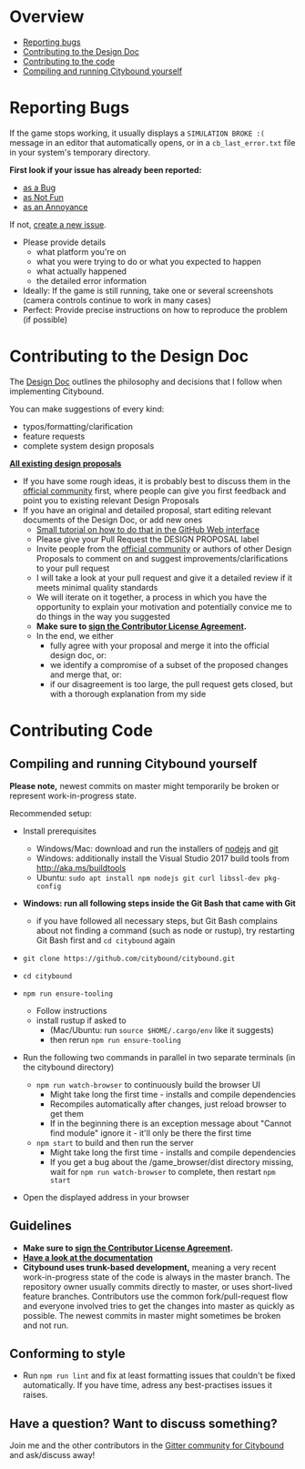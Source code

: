# Overview

* [Reporting bugs](#reporting-bugs)
* [Contributing to the Design Doc](#contributing-to-the-design-doc)
* [Contributing to the code](#contributing-code)
* [Compiling and running Citybound yourself](#compiling-and-running-citybound-yourself)

# Reporting Bugs

If the game stops working, it usually displays a `SIMULATION BROKE :(` message in an editor that automatically opens, or in a `cb_last_error.txt` file in your system's temporary directory.

**First look if your issue has already been reported:**
* [as a Bug](https://github.com/citybound/citybound/issues?utf8=✓&q=is%3Aissue%20label%3A%22P%20Bug%22%20)
* [as Not Fun](https://github.com/citybound/citybound/issues?utf8=✓&q=is%3Aissue%20label%3A%22P%20Not%20Fun%22%20)
* [as an Annoyance](https://github.com/citybound/citybound/issues?q=is%3Aissue+label%3A%22P+Annoyance%22)

If not, [create a new issue](https://github.com/aeickhoff/citybound/issues/new).

* Please provide details
    * what platform you're on
    * what you were trying to do or what you expected to happen
    * what actually happened
    * the detailed error information
* Ideally: If the game is still running, take one or several screenshots (camera controls continue to work in many cases)
* Perfect: Provide precise instructions on how to reproduce the problem (if possible)

# Contributing to the Design Doc

The [Design Doc](game/README.md) outlines the philosophy and decisions that I follow when implementing Citybound.

You can make suggestions of every kind:

* typos/formatting/clarification
* feature requests
* complete system design proposals

**[All existing design proposals](https://github.com/citybound/citybound/pulls?utf8=✓&q=is%3Apr%20label%3A%22DESIGN%20PROPOSAL%22%20)**

* If you have some rough ideas, it is probably best to discuss them in the [official community](https://reddit.com/r/Citybound) first, where people can give you first feedback and point you to existing relevant Design Proposals
* If you have an original and detailed proposal, start editing relevant documents of the Design Doc, or add new ones
  * [Small tutorial on how to do that in the GitHub Web interface](https://help.github.com/articles/editing-files-in-another-user-s-repository/)
  * Please give your Pull Request the DESIGN PROPOSAL label
  * Invite people from the [official community](https://reddit.com/r/Citybound) or authors of other Design Proposals to comment on and suggest improvements/clarifications to your pull request
  * I will take a look at your pull request and give it a detailed review if it meets minimal quality standards
  * We will iterate on it together, a process in which you have the opportunity to explain your motivation and potentially convice me to do things in the way you suggested
  * **Make sure to <a href="https://www.clahub.com/agreements/citybound/citybound">sign the Contributor License Agreement</a>.**
  * In the end, we either
     * fully agree with your proposal and merge it into the official design doc, or:
     * we identify a compromise of a subset of the proposed changes and merge that, or:
     * if our disagreement is too large, the pull request gets closed, but with a thorough explanation from my side

# Contributing Code

## Compiling and running Citybound yourself

**Please note,** newest commits on master might temporarily be broken or represent work-in-progress state.

Recommended setup:
* Install prerequisites
  * Windows/Mac: download and run the installers of [nodejs](https://nodejs.org/en/) and [git](https://git-scm.com/)
  * Windows: additionally install the Visual Studio 2017 build tools from http://aka.ms/buildtools
  * Ubuntu: `sudo apt install npm nodejs git curl libssl-dev pkg-config`
* **Windows: run all following steps inside the Git Bash that came with Git**
  * if you have followed all necessary steps, but Git Bash complains about not finding a command (such as node or rustup), try restarting Git Bash first and `cd citybound` again
* `git clone https://github.com/citybound/citybound.git`
* `cd citybound`
* `npm run ensure-tooling`
  * Follow instructions
  * install rustup if asked to
    * (Mac/Ubuntu: run `source $HOME/.cargo/env` like it suggests)
    * then rerun `npm run ensure-tooling`
* Run the following two commands in parallel in two separate terminals (in the citybound directory)
   * `npm run watch-browser` to continuously build the browser UI 
     * Might take long the first time - installs and compile dependencies
     * Recompiles automatically after changes, just reload browser to get them
     * If in the beginning there is an exception message about "Cannot find module" ignore it - it'll only be there the first time
   * `npm start` to build and then run the server
     * Might take long the first time - installs and compile dependencies
     * If you get a bug about the /game_browser/dist directory missing, wait for `npm run watch-browser` to complete, then restart `npm start`

* Open the displayed address in your browser

## Guidelines

* **Make sure to <a href="https://www.clahub.com/agreements/citybound/citybound">sign the Contributor License Agreement</a>.**
* **[Have a look at the documentation](http://citybound.github.io/citybound)**
* **Citybound uses trunk-based development,** meaning a very recent work-in-progress state of the code is always in the master branch. The repository owner usually commits directly to master, or uses short-lived feature branches. Contributors use the common fork/pull-request flow and everyone involved tries to get the changes into master as quickly as possible. The newest commits in master might sometimes be broken and not run.

## Conforming to style

* Run `npm run lint` and fix at least formatting issues that couldn't be fixed automatically. If you have time, adress any best-practises issues it raises.

## Have a question? Want to discuss something?

Join me and the other contributors in the [Gitter community for Citybound](https://gitter.im/citybound/Lobby) and ask/discuss away!
